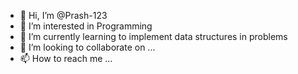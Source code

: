 - 👋 Hi, I’m @Prash-123
- 👀 I’m interested in Programming
- 🌱 I’m currently learning to implement data structures in problems 
- 💞️ I’m looking to collaborate on ...
- 📫 How to reach me ...

<!---
Prash-123/Prash-123 is a ✨ special ✨ repository because its `README.md` (this file) appears on your GitHub profile.
You can click the Preview link to take a look at your changes.
--->

